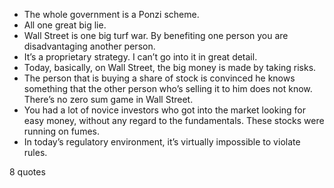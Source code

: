  - The whole government is a Ponzi scheme.
 - All one great big lie.
 - Wall Street is one big turf war. By benefiting one person you are disadvantaging another person.
 - It’s a proprietary strategy. I can’t go into it in great detail.
 - Today, basically, on Wall Street, the big money is made by taking risks.
 - The person that is buying a share of stock is convinced he knows something that the other person who’s selling it to him does not know. There’s no zero sum game in Wall Street.
 - You had a lot of novice investors who got into the market looking for easy money, without any regard to the fundamentals. These stocks were running on fumes.
 - In today’s regulatory environment, it’s virtually impossible to violate rules.

8 quotes